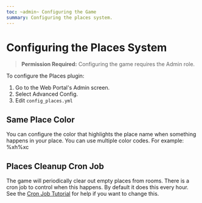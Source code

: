 ```yaml
---
toc: ~admin~ Configuring the Game
summary: Configuring the places system.
---
```

# Configuring the Places System

> **Permission Required:** Configuring the game requires the Admin role.

To configure the Places plugin:

1. Go to the Web Portal's Admin screen.  
2. Select Advanced Config.
3. Edit `config_places.yml`

## Same Place Color

You can configure the color that highlights the place name when something happens in your place. You can use multiple color codes.  For example: \%xh\%xc

## Places Cleanup Cron Job

The game will periodically clear out empty places from rooms.  There is a cron job to control when this happens.  By default it does this every hour.  See the [Cron Job Tutorial](http://www.aresmush.com/tutorials/configuring-cron) for help if you want to change this.